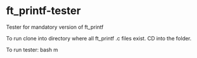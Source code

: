 # ft_printf-tester
Tester for mandatory version of ft_printf

To run clone into directory where all ft_printf .c files exist.
CD into the folder.

To run tester:
bash m
